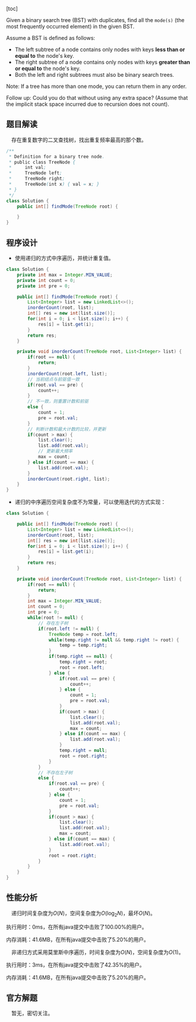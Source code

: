 [toc]

Given a binary search tree (BST) with duplicates, find all the `mode(s)` (the most frequently occurred element) in the given BST.

Assume a BST is defined as follows:

* The left subtree of a node contains only nodes with keys **less than or equal to** the node's key.
* The right subtree of a node contains only nodes with keys **greater than or equal to** the node's key.
* Both the left and right subtrees must also be binary search trees.



Note: If a tree has more than one mode, you can return them in any order.

Follow up: Could you do that without using any extra space? (Assume that the implicit stack space incurred due to recursion does not count).



## 题目解读

&emsp;存在重复数字的二叉查找树，找出重复频率最高的那个数。

```java
/**
 * Definition for a binary tree node.
 * public class TreeNode {
 *     int val;
 *     TreeNode left;
 *     TreeNode right;
 *     TreeNode(int x) { val = x; }
 * }
 */
class Solution {
    public int[] findMode(TreeNode root) {

    }
}
```

## 程序设计

* 使用递归的方式中序遍历，并统计重复值。

```java
class Solution {
    private int max = Integer.MIN_VALUE;
    private int count = 0;
    private int pre = 0;

    public int[] findMode(TreeNode root) {
        List<Integer> list = new LinkedList<>();
        inorderCount(root, list);
        int[] res = new int[list.size()];
        for(int i = 0; i < list.size(); i++) {
            res[i] = list.get(i);
        }
        return res;
    }

    private void inorderCount(TreeNode root, List<Integer> list) {
        if(root == null) {
            return;
        }
        inorderCount(root.left, list);
        // 当前结点与前驱值一致
        if(root.val == pre) {
            count++;
        } 
        // 不一致，则重置计数和前驱
        else {
            count = 1;
            pre = root.val;
        }
        // 判断计数和最大计数的比较，并更新
        if(count > max) {
            list.clear();
            list.add(root.val);
            // 更新最大频率
            max = count;
        } else if(count == max) {
            list.add(root.val);
        }
        inorderCount(root.right, list);
    }
}
```

* 递归的中序遍历空间复杂度不为常量，可以使用迭代的方式实现：

```java
class Solution {

    public int[] findMode(TreeNode root) {
        List<Integer> list = new LinkedList<>();
        inorderCount(root, list);
        int[] res = new int[list.size()];
        for(int i = 0; i < list.size(); i++) {
            res[i] = list.get(i);
        }
        return res;
    }

    private void inorderCount(TreeNode root, List<Integer> list) {
        if(root == null) {
            return;
        }
        int max = Integer.MIN_VALUE;
        int count = 0;
        int pre = 0;
        while(root != null) {
            // 存在左子树
            if(root.left != null) {
                TreeNode temp = root.left;
                while(temp.right != null && temp.right != root) {
                    temp = temp.right;
                }
                if(temp.right == null) {
                    temp.right = root;
                    root = root.left;
                } else {
                    if(root.val == pre) {
                        count++;
                    } else {
                        count = 1;
                        pre = root.val;
                    }
                    if(count > max) {
                        list.clear();
                        list.add(root.val);
                        max = count;
                    } else if(count == max) {
                        list.add(root.val);
                    }
                    temp.right = null;
                    root = root.right;
                }
            }
            // 不存在左子树
            else {
                if(root.val == pre) {
                    count++;
                } else {
                    count = 1;
                    pre = root.val;
                }
                if(count > max) {
                    list.clear();
                    list.add(root.val);
                    max = count;
                } else if(count == max) {
                    list.add(root.val);
                }
                root = root.right;
            }
        }
    }
}
```

## 性能分析

&emsp;递归时间复杂度为$O(N)$，空间复杂度为$O(\log_2N)$，最坏$O(N)$。

执行用时：0ms，在所有java提交中击败了100.00%的用户。

内存消耗：41.6MB，在所有java提交中击败了5.20%的用户。

&emsp;非递归方式采用莫里斯中序遍历，时间复杂度为$O(N)$，空间复杂度为$O(1)$。

执行用时：3ms，在所有java提交中击败了42.35%的用户。

内存消耗：41.6MB，在所有java提交中击败了5.20%的用户。

## 官方解题

&emsp;暂无，密切关注。